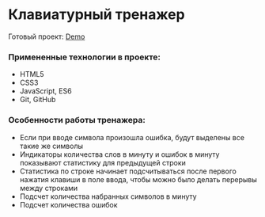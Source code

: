 # Клавиатурный тренажер

Готовый проект: [Demo](https://serrjik.github.io/intensive-keyboard-gym/)

### Примененные технологии в проекте:

* HTML5
* CSS3
* JavaScript, ES6
* Git, GitHub

### Особенности работы тренажера:

* Если при вводе символа произошла ошибка, будут выделены все такие же символы
* Индикаторы количества слов в минуту и ошибок в минуту показывают статистику для предыдущей строки
* Статистика по строке начинает подсчитываться после первого нажатия клавиши в поле ввода, чтобы можно было делать перерывы между строками
* Подсчет количества набранных символов в минуту
* Подсчет количества ошибок

